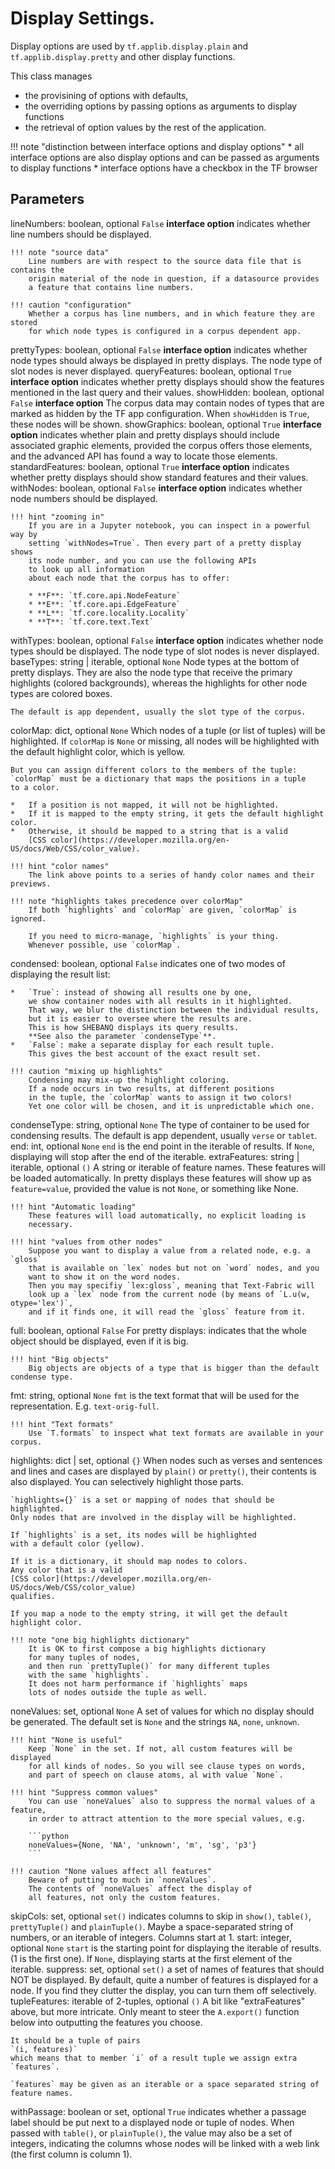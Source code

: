 # Display Settings.

Display options are used by
`tf.applib.display.plain`
and
`tf.applib.display.pretty`
and other display functions.

This class manages

* the provisining of options with defaults,
* the overriding options by passing options as arguments to display functions
* the retrieval of option values by the rest of the application.

!!! note "distinction between interface options and display options"
    * all interface options are also display options and can be passed as arguments
      to display functions
    * interface options have a checkbox in the TF browser

Parameters
----------
lineNumbers: boolean, optional `False`
    **interface option**
    indicates whether line numbers should be displayed.

    !!! note "source data"
        Line numbers are with respect to the source data file that is contains the
        origin material of the node in question, if a datasource provides
        a feature that contains line numbers.

    !!! caution "configuration"
        Whether a corpus has line numbers, and in which feature they are stored
        for which node types is configured in a corpus dependent app.
prettyTypes: boolean, optional `False`
    **interface option**
    indicates whether node types should always be displayed in pretty displays.
    The node type of slot nodes is never displayed.
queryFeatures: boolean, optional `True`
    **interface option**
    indicates whether pretty displays should show the features
    mentioned in the last query and their values.
showHidden: boolean, optional `False`
    **interface option**
    The corpus data may contain nodes of types that are marked as hidden by the TF app
    configuration. When `showHidden` is `True`, these nodes will be shown.
showGraphics: boolean, optional `True`
    **interface option**
    indicates whether plain and pretty displays should include associated
    graphic elements,
    provided the corpus offers those elements, and the advanced API has found a way to
    locate those elements.
standardFeatures: boolean, optional `True`
    **interface option**
    indicates whether pretty displays should show standard features and their values.
withNodes: boolean, optional `False`
    **interface option**
    indicates whether node numbers should be displayed.

    !!! hint "zooming in"
        If you are in a Jupyter notebook, you can inspect in a powerful way by
        setting `withNodes=True`. Then every part of a pretty display shows
        its node number, and you can use the following APIs
        to look up all information
        about each node that the corpus has to offer:

        * **F**: `tf.core.api.NodeFeature`
        * **E**: `tf.core.api.EdgeFeature`
        * **L**: `tf.core.locality.Locality`
        * **T**: `tf.core.text.Text`
withTypes: boolean, optional `False`
    **interface option**
    indicates whether node types should be displayed.
    The node type of slot nodes is never displayed.
baseTypes: string | iterable, optional `None`
    Node types at the bottom of pretty displays.
    They are also the node type that receive the primary highlights
    (colored backgrounds), whereas the highlights for other node types
    are colored boxes.

    The default is app dependent, usually the slot type of the corpus.
colorMap: dict, optional `None`
    Which nodes of a tuple (or list of tuples) will be highlighted.
    If `colorMap` is `None` or missing, all nodes will be highlighted with
    the default highlight color, which is yellow.

    But you can assign different colors to the members of the tuple:
    `colorMap` must be a dictionary that maps the positions in a tuple
    to a color.

    *   If a position is not mapped, it will not be highlighted.
    *   If it is mapped to the empty string, it gets the default highlight color.
    *   Otherwise, it should be mapped to a string that is a valid
        [CSS color](https://developer.mozilla.org/en-US/docs/Web/CSS/color_value).

    !!! hint "color names"
        The link above points to a series of handy color names and their previews.

    !!! note "highlights takes precedence over colorMap"
        If both `highlights` and `colorMap` are given, `colorMap` is ignored.

        If you need to micro-manage, `highlights` is your thing.
        Whenever possible, use `colorMap`.
condensed: boolean, optional `False`
    indicates one of two modes of displaying the result list:

    *   `True`: instead of showing all results one by one,
        we show container nodes with all results in it highlighted.
        That way, we blur the distinction between the individual results,
        but it is easier to oversee where the results are.
        This is how SHEBANQ displays its query results.
        **See also the parameter `condenseType`**.
    *   `False`: make a separate display for each result tuple.
        This gives the best account of the exact result set.

    !!! caution "mixing up highlights"
        Condensing may mix-up the highlight coloring.
        If a node occurs in two results, at different positions
        in the tuple, the `colorMap` wants to assign it two colors!
        Yet one color will be chosen, and it is unpredictable which one.
condenseType: string, optional `None`
    The type of container to be used for condensing results.
    The default is app dependent, usually `verse` or `tablet`.
end: int, optional `None`
    `end` is the end point in the iterable of results.
    If `None`, displaying will stop after the end of the iterable.
extraFeatures: string | iterable, optional `()`
    A string or iterable of feature names.
    These features will be loaded automatically.
    In pretty displays these features will show up as `feature=value`,
    provided the value is not `None`, or something like None.

    !!! hint "Automatic loading"
        These features will load automatically, no explicit loading is
        necessary.

    !!! hint "values from other nodes"
        Suppose you want to display a value from a related node, e.g. a `gloss`
        that is available on `lex` nodes but not on `word` nodes, and you
        want to show it on the word nodes.
        Then you may specifiy `lex:gloss`, meaning that Text-Fabric will
        look up a `lex` node from the current node (by means of `L.u(w, otype='lex')`,
        and if it finds one, it will read the `gloss` feature from it.
full: boolean, optional `False`
    For pretty displays: indicates that the whole object should be
    displayed, even if it is big.

    !!! hint "Big objects"
        Big objects are objects of a type that is bigger than the default condense type.
fmt: string, optional `None`
    `fmt` is the text format that will be used for the representation.
    E.g. `text-orig-full`.

    !!! hint "Text formats"
        Use `T.formats` to inspect what text formats are available in your corpus.
highlights: dict | set, optional `{}`
    When nodes such as verses and sentences and lines and cases are displayed
    by `plain()` or `pretty()`,
    their contents is also displayed. You can selectively highlight
    those parts.

    `highlights={}` is a set or mapping of nodes that should be highlighted.
    Only nodes that are involved in the display will be highlighted.

    If `highlights` is a set, its nodes will be highlighted
    with a default color (yellow).

    If it is a dictionary, it should map nodes to colors.
    Any color that is a valid
    [CSS color](https://developer.mozilla.org/en-US/docs/Web/CSS/color_value)
    qualifies.

    If you map a node to the empty string, it will get the default highlight color.

    !!! note "one big highlights dictionary"
        It is OK to first compose a big highlights dictionary
        for many tuples of nodes,
        and then run `prettyTuple()` for many different tuples
        with the same `highlights`.
        It does not harm performance if `highlights` maps
        lots of nodes outside the tuple as well.
noneValues: set, optional `None`
    A set of values for which no display should be generated.
    The default set is `None` and the strings `NA`, `none`, `unknown`.

    !!! hint "None is useful"
        Keep `None` in the set. If not, all custom features will be displayed
        for all kinds of nodes. So you will see clause types on words,
        and part of speech on clause atoms, al with value `None`.

    !!! hint "Suppress common values"
        You can use `noneValues` also to suppress the normal values of a feature,
        in order to attract attention to the more special values, e.g.

        ```python
        noneValues={None, 'NA', 'unknown', 'm', 'sg', 'p3'}
        ```

    !!! caution "None values affect all features"
        Beware of putting to much in `noneValues`.
        The contents of `noneValues` affect the display of
        all features, not only the custom features.
skipCols: set, optional `set()`
    indicates columns to skip in `show()`, `table()`, `prettyTuple()` and `plainTuple()`.
    Maybe a space-separated string of numbers, or an iterable of integers.
    Columns start at 1.
start: integer, optional `None`
    `start` is the starting point for displaying the iterable of results.
    (1 is the first one).
    If `None`, displaying starts at the first element of the iterable.
suppress: set, optional `set()`
    a set of names of features that should NOT be displayed.
    By default, quite a number of features is displayed for a node.
    If you find they clutter the display, you can turn them off
    selectively.
tupleFeatures: iterable of 2-tuples, optional `()`
    A bit like "extraFeatures" above, but more intricate.
    Only meant to steer the
    `A.export()` function below into outputting the
    features you choose.

    It should be a tuple of pairs
    `(i, features)`
    which means that to member `i` of a result tuple we assign extra `features`.

    `features` may be given as an iterable or a space separated string of feature names.
withPassage: boolean or set, optional `True`
    indicates whether a passage label should be put next to a displayed node
    or tuple of nodes.
    When passed with `table()`, or `plainTuple()`,
    the value may also be a set of integers, indicating the columns whose
    nodes will be linked with a web link
    (the first column is column 1).

